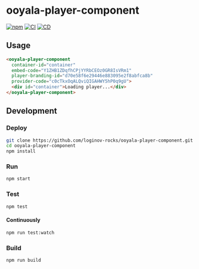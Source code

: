 # ooyala-player-component

[![npm](https://img.shields.io/npm/v/ooyala-player-component)](https://www.npmjs.com/package/ooyala-player-component)
[![CI](https://github.com/loginov-rocks/ooyala-player-component/actions/workflows/ci.yml/badge.svg)](https://github.com/loginov-rocks/ooyala-player-component/actions/workflows/ci.yml)
[![CD](https://github.com/loginov-rocks/ooyala-player-component/actions/workflows/cd.yml/badge.svg)](https://github.com/loginov-rocks/ooyala-player-component/actions/workflows/cd.yml)

## Usage

```html
<ooyala-player-component
  container-id="container"
  embed-code="Y1ZHB1ZDqfhCPjYYRbCEOz0GR8IsVRm1"
  player-branding-id="d70e58f6e29446e883095e2f8abfca8b"
  provider-code="c0cTkxOqALQviQIGAHWY5hP0q9gU">
  <div id="container">Loading player...</div>
</ooyala-player-component>
```

## Development

### Deploy

```sh
git clone https://github.com/loginov-rocks/ooyala-player-component.git
cd ooyala-player-component
npm install
```

### Run

```sh
npm start
```

### Test

```sh
npm test
```

#### Continuously

```sh
npm run test:watch
```

### Build

```sh
npm run build
```
